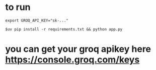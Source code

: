 # to run

```shell
export GROQ_API_KEY="sk-..."

$uv pip install -r requirements.txt && python app.py
```


# you can get  your groq  apikey here https://console.groq.com/keys